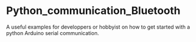# Python_communication_Bluetooth
A useful examples for developpers or hobbyist on how to get started with a python Arduino serial communication.
